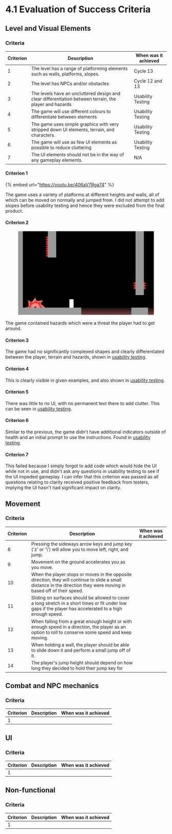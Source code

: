 # 4.1 Evaluation of Success Criteria

## Level and Visual Elements

### Criteria

| Criterion | Description                                                                                             | When was it achieved |
| --------- | ------------------------------------------------------------------------------------------------------- | -------------------- |
| 1         | The level has a range of platforming elements such as walls, platforms, slopes.                         | Cycle 13             |
| 2         | The level has NPCs and/or obstacles                                                                     | Cycle 12 and 13      |
| 3         | The levels have an uncluttered design and clear differentiation between terrain, the player and hazards | Usability Testing    |
| 4         | The game will use different colours to differentiate between elements                                   | Usability Testing    |
| 5         | The game uses simple graphics with very stripped down UI elements, terrain, and characters.             | Usability Testing    |
| 6         | The game will use as few UI elements as possible to reduce cluttering                                   | Usability Testing    |
| 7         | The UI elements should not be in the way of any gameplay elements.                                      | N/A                  |

#### Criterion 1

{% embed url="https://youtu.be/406aV7Rga74" %}

The game uses a variety of platforms at different heights and walls, all of which can be moved on normally and jumped from. I did not attempt to add slopes before usability testing and hence they were excluded from the final product.

#### Criterion 2

<figure><img src="../.gitbook/assets/image.png" alt=""><figcaption></figcaption></figure>

The game contained hazards which were a threat the player had to get around.

#### Criterion 3

The game had no significantly complexed shapes and clearly differentiated between the player, terrain and hazards, shown in [usability testing](../3-testing/3.2-usability-testing.md).

#### Criterion 4

This is clearly visible in given examples, and also shown in [usability testing](../3-testing/3.2-usability-testing.md).

#### Criterion 5

There was little to no UI, with no permanent text there to add clutter. This can be seen in [usability testing](../3-testing/3.2-usability-testing.md).

#### Criterion 6

Similar to the previous, the game didn't have additional indicators outside of health and an initial prompt to use the instructions. Found in [usability testing](../3-testing/3.2-usability-testing.md).

#### Criterion 7

This failed because I simply forgot to add code which would hide the UI while not in use, and didn't ask any questions in usability testing to see if the UI impeded gameplay. I can infer that this criterion was passed as all questions relating to clarity received positive feedback from testers, implying the UI hasn't had significant impact on clarity.

## Movement

### Criteria

| Criterion | Description                                                                                                                                                           | When was it achieved |
| --------- | --------------------------------------------------------------------------------------------------------------------------------------------------------------------- | -------------------- |
| 8         | Pressing the sideways arrow keys and jump key ('z' or '\\') will allow you to move left, right, and jump.                                                             |                      |
| 9         | Movement on the ground accelerates you as you move.                                                                                                                   |                      |
| 10        | When the player stops or moves in the opposite direction, they will continue to slide a small distance in the direction they were moving in based off of their speed. |                      |
| 11        | Sliding on surfaces should be allowed to cover a long stretch in a short times or fit under low gaps if the player has accelerated to a high enough speed.            |                      |
| 12        | When falling from a great enough height or with enough speed in a direction, the player as an option to roll to conserve some speed and keep moving.                  |                      |
| 13        | When holding a wall, the player should be able to slide down it and perform a small jump off of it.                                                                   |                      |
| 14        | The player's jump height should depend on how long they decided to hold their jump key for                                                                            |                      |

## Combat and NPC mechanics

### Criteria

| Criterion | Description | When was it achieved |
| --------- | ----------- | -------------------- |
| 1         |             |                      |

## UI

### Criteria

| Criterion | Description | When was it achieved |
| --------- | ----------- | -------------------- |
| 1         |             |                      |

## Non-functional

### Criteria

| Criterion | Description | When was it achieved |
| --------- | ----------- | -------------------- |
| 1         |             |                      |
